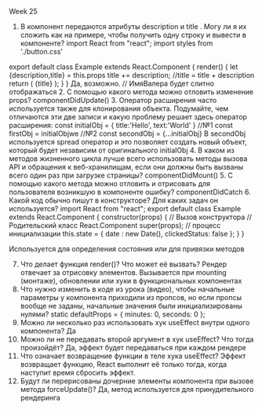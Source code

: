 Week 25

1. В компонент передаются атрибуты description и title . Могу ли я их сложить как на примере, чтобы получить одну строку и вывести в компоненте?
   import React from "react";
   import styles from './button.css'

export default class Example extends React.Component {
render() {
let {description,title} = this.props
title += description; //title = title + description
return (
<span>{title}</span>
);
}
}
Да, возможно. <Example title="Имя" description="Валера" />// ИмяВалера будет слитно отображаться 2. С помощью какого метода можно отловить изменение props? componentDidUpdate() 3. Оператор расширения часто используется также для клонирования объекта. Подумайте, чем отличаются эти две записи и какую проблему решает здесь оператор расширения:
const initialObj = { title:'Hello', text:'World' }
//№1
const firstObj = initialObjwe
//№2
const secondObj = {...initialObj}
В secondObj используется spread оператор и это позволяет создать новый объект, который будет независим от оригинального initialObj 4. В каком из методов жизненного цикла лучше всего использовать методы вызова API и обращения к веб-хранилищам, если они должны быть вызваны всего один раз при загрузке страницы? componentDidMount() 5. С помощью какого метода можно отловить и отрисовать для пользователя возникшую в компоненте ошибку? componentDidCatch 6. Какой код обычно пишут в конструкторе? Для каких задач он используется?
import React from "react";
export default class Example extends React.Component {
constructor(props) { // Вызов конструктора // Родительский класс React.Component super(props); // процесс инициализации
this.state = { date : new Date(), clickedStatus: false }; } }

Используется для определения состояния или для привязки методов

7. Что делает функция render()? Что может её вызвать? Рендер отвечает за отрисовку элементов. Вызывается при mounting (монтаже), обновлении или хуки в функциональных компонентах
8. Что нужно изменить в коде из урока (видео), чтобы начальные параметры у компонента приходили из пропсов, но если пропсы вообще не заданы, начальные значения были инициализированы нулями?
   static defaultProps = {
   minutes: 0,
   seconds: 0
   };
9. Можно ли несколько раз использовать хук useEffect внутри одного компонента? Да
10. Можно ли не передавать второй аргумент в хук useEffect? Что тогда произойдёт? Да, эффект будет передаваться при каждом рендере
11. Что означает возвращение функции в теле хука useEffect? Эффект возвращает функцию, React выполнит её только тогда, когда наступит время сбросить эффект.
12. Будут ли перерисованы дочерние элементы компонента при вызове метода forceUpdate()? Да, метод используется для принудительного рендеринга
